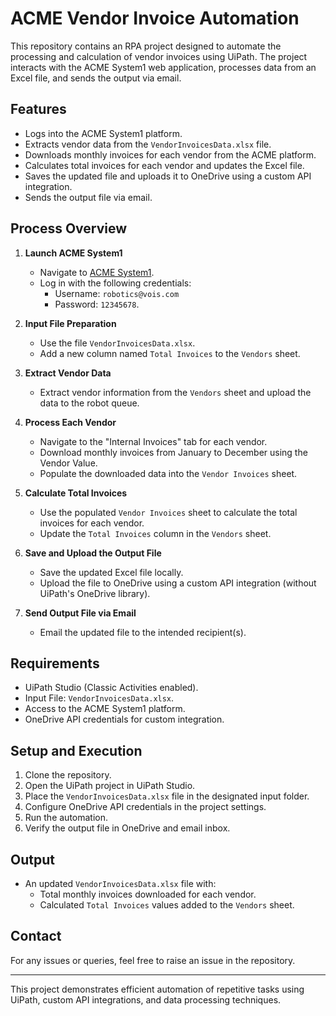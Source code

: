 # ACME Vendor Invoice Automation

This repository contains an RPA project designed to automate the processing and calculation of vendor invoices using UiPath. The project interacts with the ACME System1 web application, processes data from an Excel file, and sends the output via email.

## Features
- Logs into the ACME System1 platform.
- Extracts vendor data from the `VendorInvoicesData.xlsx` file.
- Downloads monthly invoices for each vendor from the ACME platform.
- Calculates total invoices for each vendor and updates the Excel file.
- Saves the updated file and uploads it to OneDrive using a custom API integration.
- Sends the output file via email.

## Process Overview
1. **Launch ACME System1**
   - Navigate to [ACME System1](https://acme-test.uipath.com).
   - Log in with the following credentials:
     - Username: `robotics@vois.com`
     - Password: `12345678`.

2. **Input File Preparation**
   - Use the file `VendorInvoicesData.xlsx`.
   - Add a new column named `Total Invoices` to the `Vendors` sheet.

3. **Extract Vendor Data**
   - Extract vendor information from the `Vendors` sheet and upload the data to the robot queue.

4. **Process Each Vendor**
   - Navigate to the "Internal Invoices" tab for each vendor.
   - Download monthly invoices from January to December using the Vendor Value.
   - Populate the downloaded data into the `Vendor Invoices` sheet.

5. **Calculate Total Invoices**
   - Use the populated `Vendor Invoices` sheet to calculate the total invoices for each vendor.
   - Update the `Total Invoices` column in the `Vendors` sheet.

6. **Save and Upload the Output File**
   - Save the updated Excel file locally.
   - Upload the file to OneDrive using a custom API integration (without UiPath's OneDrive library).

7. **Send Output File via Email**
   - Email the updated file to the intended recipient(s).

## Requirements
- UiPath Studio (Classic Activities enabled).
- Input File: `VendorInvoicesData.xlsx`.
- Access to the ACME System1 platform.
- OneDrive API credentials for custom integration.

## Setup and Execution
1. Clone the repository.
2. Open the UiPath project in UiPath Studio.
3. Place the `VendorInvoicesData.xlsx` file in the designated input folder.
4. Configure OneDrive API credentials in the project settings.
5. Run the automation.
6. Verify the output file in OneDrive and email inbox.

## Output
- An updated `VendorInvoicesData.xlsx` file with:
  - Total monthly invoices downloaded for each vendor.
  - Calculated `Total Invoices` values added to the `Vendors` sheet.

## Contact
For any issues or queries, feel free to raise an issue in the repository.

---

This project demonstrates efficient automation of repetitive tasks using UiPath, custom API integrations, and data processing techniques.
